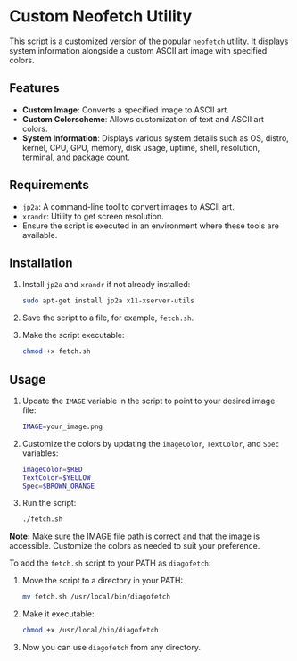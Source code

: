 # Custom Neofetch Utility

This script is a customized version of the popular `neofetch` utility. It displays system information alongside a custom ASCII art image with specified colors.

## Features

- **Custom Image**: Converts a specified image to ASCII art.
- **Custom Colorscheme**: Allows customization of text and ASCII art colors.
- **System Information**: Displays various system details such as OS, distro, kernel, CPU, GPU, memory, disk usage, uptime, shell, resolution, terminal, and package count.

## Requirements

- `jp2a`: A command-line tool to convert images to ASCII art.
- `xrandr`: Utility to get screen resolution.
- Ensure the script is executed in an environment where these tools are available.

## Installation

1. Install `jp2a` and `xrandr` if not already installed:
   ```sh
   sudo apt-get install jp2a x11-xserver-utils
   ```

2. Save the script to a file, for example, `fetch.sh`.

3. Make the script executable:
   ```sh
   chmod +x fetch.sh
   ```

## Usage

1. Update the `IMAGE` variable in the script to point to your desired image file:
   ```sh
   IMAGE=your_image.png
   ```

2. Customize the colors by updating the `imageColor`, `TextColor`, and `Spec` variables:
   ```sh
   imageColor=$RED
   TextColor=$YELLOW
   Spec=$BROWN_ORANGE
   ```

3. Run the script:
   ```sh
   ./fetch.sh
   ```

**Note:**
Make sure the IMAGE file path is correct and that the image is accessible. Customize the colors as needed to suit your preference.

To add the `fetch.sh` script to your PATH as `diagofetch`:

1. Move the script to a directory in your PATH:
   ```sh
   mv fetch.sh /usr/local/bin/diagofetch
   ```

2. Make it executable:
   ```sh
   chmod +x /usr/local/bin/diagofetch
   ```

3. Now you can use `diagofetch` from any directory.
